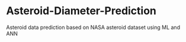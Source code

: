 # Asteroid-Diameter-Prediction
Asteroid data prediction based on NASA asteroid dataset using ML and ANN 
